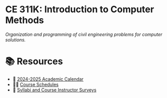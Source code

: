 # CE 311K: Introduction to Computer Methods
_Organization and programming of civil engineering problems for computer solutions._

# 📚 Resources
* 📆 [2024-2025 Academic Calendar](https://registrar.utexas.edu/calendars/24-25)
* 👨‍🎓 [Course Schedules](https://registrar.utexas.edu/schedules)
* 📄 [Syllabi and Course Instructor Surveys](https://utdirect.utexas.edu/apps/student/coursedocs/nlogon/)
